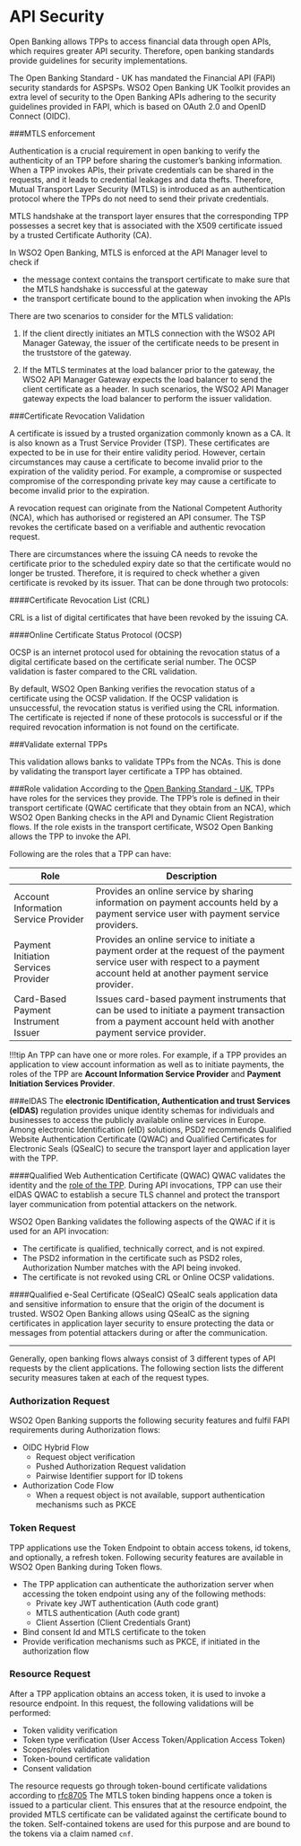 # API Security

Open Banking allows TPPs to access financial data through open APIs, which requires greater API security. Therefore, 
open banking standards provide guidelines for security implementations.

The Open Banking Standard - UK has mandated the Financial API (FAPI) security standards for ASPSPs. WSO2 Open
Banking UK Toolkit provides an extra level of security to the Open Banking APIs adhering to the security 
guidelines provided in FAPI, which is based on OAuth 2.0 and OpenID Connect (OIDC). 

###MTLS enforcement

Authentication is a  crucial requirement in open banking to verify the authenticity of an TPP before sharing the 
customer’s banking information. When a TPP invokes APIs, their private credentials can be shared in the requests, 
and it leads to credential leakages and data thefts. Therefore, Mutual Transport Layer Security (MTLS) is introduced as 
an authentication protocol where the TPPs do not need to send their private credentials.

MTLS handshake at the transport layer ensures that the corresponding TPP possesses a secret key that is associated 
with the X509 certificate issued by a trusted Certificate Authority (CA).

In WSO2 Open Banking, MTLS is enforced at the API Manager level to check if 

- the message context contains the transport certificate to make sure that the MTLS handshake is successful at the gateway
- the transport certificate bound to the application when invoking the APIs

There are two scenarios to consider for the MTLS validation:

1. If the client directly initiates an MTLS connection with the WSO2 API Manager Gateway, the issuer of the certificate needs 
to be present in the truststore of the gateway.

2. If the MTLS terminates at the load balancer prior to the gateway, the WSO2 API Manager Gateway expects the load balancer 
to send the client certificate as a header. In such scenarios, the WSO2 API Manager gateway expects the load balancer to 
perform the issuer validation.

###Certificate Revocation Validation 

A certificate is issued by a trusted organization commonly known as a CA. It is also known as 
a Trust Service Provider (TSP). These certificates are expected to be in use for their entire validity period. However, 
certain circumstances may cause a certificate to become invalid prior to the expiration of the validity period. 
For example, a compromise or suspected compromise of the corresponding private key may cause a certificate to become invalid 
prior to the expiration.  

A revocation request can originate from the National Competent Authority (NCA), which has authorised or registered an API 
consumer. The TSP revokes the certificate based on a verifiable and  authentic revocation request.

There are circumstances where the issuing CA needs to revoke the certificate prior to the scheduled expiry date so that the 
certificate would no longer be trusted. Therefore, it is required to check whether a given certificate is revoked by its 
issuer. That can be done through two protocols:

####Certificate Revocation List (CRL)
 
CRL is a list of digital certificates that have been revoked by the issuing CA.

####Online Certificate Status Protocol (OCSP)
 
OCSP is an internet protocol used for obtaining the revocation status of a digital certificate based on the certificate 
serial number. The OCSP validation is faster compared to the CRL validation.

By default, WSO2 Open Banking verifies the revocation status of a certificate using the OCSP validation. If the 
OCSP validation is unsuccessful, the revocation status is verified using the CRL information. The certificate is rejected 
if none of these protocols is successful or if the required revocation information is not found on the certificate.

###Validate external TPPs

This validation allows banks to validate TPPs from the NCAs. This is done by 
validating the transport layer certificate a TPP has obtained. 

###Role validation 
According to the [Open Banking Standard - UK](https://www.openbanking.org.uk/about-us/glossary/), TPPs have roles 
for the services they provide. The TPP’s role is defined in their transport certificate (QWAC certificate 
that they obtain from an NCA), which WSO2 Open Banking checks in the API and Dynamic Client Registration flows. 
If the role exists in the transport certificate, WSO2 Open Banking allows the TPP to invoke the API.

Following are the roles that a TPP can have:

 | Role | Description  |
 |---------|---------    |
 |Account Information Service Provider|Provides an online service by sharing information on payment accounts held by a payment service user with payment service providers.|
 |Payment Initiation Services Provider|Provides an online service to initiate a payment order at the request of the payment service user with respect to a payment account held at another payment service provider.|
 |Card-Based Payment Instrument Issuer|Issues card-based payment instruments that can be used to initiate a payment transaction from a payment account held with another payment service provider.|

!!!tip
    An TPP can have one or more roles. For example, if a TPP provides an application to view account 
    information as well as to initiate payments, the roles of the TPP are **Account Information Service Provider** 
    and **Payment Initiation Services Provider**.
     
###eIDAS 
The **electronic IDentification, Authentication and trust Services (eIDAS)** regulation provides unique identity schemas for individuals and businesses to access the publicly available online 
services in Europe. Among electronic Identification (eID) solutions, PSD2 recommends Qualified Website Authentication 
Certificate (QWAC) and Qualified Certificates for Electronic Seals (QSealC) to secure the transport layer and application 
layer with the TPP.

####Qualified Web Authentication Certificate (QWAC)
QWAC validates the identity and the [role of the TPP](#role-validation). During API invocations, TPP can use their eIDAS 
QWAC to establish a secure TLS channel and protect the transport layer communication from potential attackers on the network. 

WSO2 Open Banking validates the following aspects of the QWAC if it is used for an API invocation:

- The certificate is qualified, technically correct, and is not expired.
- The PSD2 information in the certificate such as PSD2 roles, Authorization Number matches with the API being invoked.
- The certificate is not revoked using CRL or Online OCSP validations.

####Qualified e-Seal Certificate (QSealC) 
QSealC seals application data and sensitive information to ensure that the origin of the document is trusted. WSO2 Open 
Banking allows using QSealC as the signing certificates in application layer security to ensure protecting the 
data or messages from potential attackers during or after the communication.

<hr>

Generally, open banking flows always consist of 3 different types of API requests by the client applications.
The following section lists the different security measures taken at each of the request types.

### Authorization Request

WSO2 Open Banking supports the following security features and fulfil FAPI requirements 
during Authorization flows:

  - OIDC Hybrid Flow
    - Request object verification
    - Pushed Authorization Request validation
    - Pairwise Identifier support for ID tokens
  - Authorization Code Flow
    - When a request object is not available, support authentication mechanisms such as PKCE

### Token Request

TPP applications use the Token Endpoint to obtain access tokens, id tokens, and optionally, a refresh token.
Following security features are available in WSO2 Open Banking during Token flows.

- The TPP application can authenticate the authorization server when accessing the token endpoint using any of 
the following methods:
    - Private key JWT authentication (Auth code grant)
    - MTLS authentication (Auth code grant)
    - Client Assertion (Client Credentials Grant)
- Bind consent Id and MTLS certificate to the token
- Provide verification mechanisms such as PKCE, if initiated in the authorization flow

### Resource Request

After a TPP application obtains an access token, it is used to invoke a resource endpoint. In this request, 
the following validations will be performed:

- Token validity verification
- Token type verification (User Access Token/Application Access Token)
- Scopes/roles validation
- Token-bound certificate validation
- Consent validation

The resource requests go through token-bound certificate validations according to
[rfc8705](https://datatracker.ietf.org/doc/html/rfc8705)
The MTLS token binding happens once a token is issued to a particular client. This ensures that at the resource endpoint,
the provided MTLS certificate can be validated against the certificate bound to the token. Self-contained tokens are
used for this purpose and are bound to the tokens via a claim named `cnf`. 


